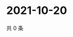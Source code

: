 # 2021-10-20

共 0 条

<!-- BEGIN WEIBO -->
<!-- 最后更新时间 Wed Oct 20 2021 14:00:37 GMT+0800 (China Standard Time) -->

<!-- END WEIBO -->
